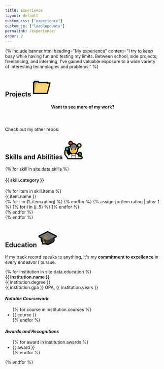 ```yaml
---
title: Experience
layout: default
custom_css: ["experience"]
custom_js: ["loadRepoData"]
permalink: /experience/
order: 2
---
```


{% include banner.html heading="My experience" content="I try to keep busy while having fun and testing my limits. Between school, side projects, freelancing, and interning, I've gained valuable exposure to a wide variety of interesting technologies and problems." %}

<article id="projects" class="container">
    <h2 class="heading">
        <span>Projects</span>
        <img src="/assets/img/folder.png" alt="📁">
    </h2>
    <div id="card-grid">
        <!-- Projects get populated here dynamically (see index.js) -->
        <aside id="project-placeholder" class="project">
            <header>
                <h4>Want to see more of my work?</h4>
            </header>
            <div>
                <p>Check out my other repos:</p>
                <a class="github-icon" href="https://github.com/AleksandrHovhannisyan?tab=repositories" target="_blank"><i class="fab fa-github"></i></a>
            </div>
        </aside>
    </div>
</article>

<article id="skills" class="container">
    <h2 class="heading">
        <span>Skills and Abilities</span>
        <img src="/assets/img/juggler.png" alt="🤹">
    </h2>
    {% for skill in site.data.skills %}
    <div class="skill-category">
        <h4>{{ skill.category }}</h4>
        {% for item in skill.items %}
        <div class="skill-item">
            <span class="skill-name">{{ item.name }}</span>
            <div class="skill-rating">
            {% for i in (1..item.rating) %}
                <i class="fas fa-star filled"></i>
            {% endfor %}
            {% assign j = item.rating | plus: 1 %}
            {% for i in (j..5) %}
                <i class="fas fa-star empty"></i>
            {% endfor %}
            </div>
        </div>
        {% endfor %}
    </div>
    {% endfor %}
</article>

<article id="education" class="container">
    <h2 class="heading">
        <span>Education</span>
        <img src="/assets/img/graduation-cap.png" alt="🎓">
    </h2>
    <p>
        If my track record speaks to anything, it's my <strong>commitment to excellence</strong>
        in every endeavor I pursue.
    </p>
    {% for institution in site.data.education %}
    <div class="institution collapsible">
        <div class="collapsible-header">
            <i class="fas fa-angle-down"></i>
            <span>
                <strong>{{ institution.name }}<br></strong>
                {{ institution.degree }}<br>
                {{ institution.gpa }} GPA, {{ institution.years }}
            </span>
        </div>
        <div class="collapsible-content">
            <div class="courses">
                <h4><em>Notable Coursework</em></h4>
                <ul>
                    {% for course in institution.courses %}
                    <li>{{ course }}</li>
                    {% endfor %}
                </ul>
            </div>
            <div class="awards">
                <h4><em>Awards and Recognitions</em></h4>
                <ul>
                    {% for award in institution.awards %}
                    <li>{{ award }}</li>
                    {% endfor %}
                </ul>
            </div>
        </div>
    </div>
    {% endfor %}
</article>